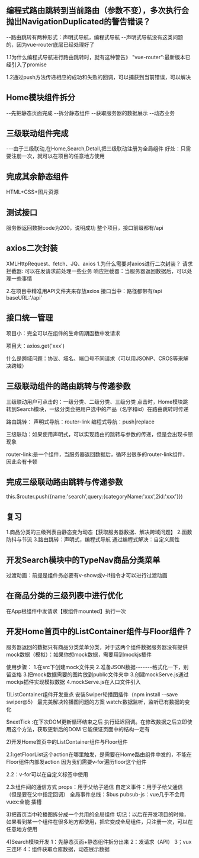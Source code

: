 ## 编程式路由跳转到当前路由（参数不变），多次执行会抛出NavigationDuplicated的警告错误？ 
--路由跳转有两种形式：声明式导航，编程式导航
--声明式导航没有这类问题的，因为vue-router底层已经处理好了

1.1为什么编程式导航进行路由跳转时，就有这种警告》
"vue-router":最新版本已经引入了promise

1.2通过push方法传递相应的成功和失败的回调，可以捕获到当前错误，可以解决
## Home模块组件拆分
--先把静态页面完成
--拆分静态组件
--获取服务器的数据展示
--动态业务

## 三级联动组件完成
---由于三级联动,在Home,Search,Detail,把三级联动注册为全局组件
好处：只需要注册一次，就可以在项目的任意地方使用

## 完成其余静态组件
HTML+CSS+图片资源

## 测试接口
服务器返回数据code为200，说明成功
整个项目，接口前缀都有/api

## axios二次封装
XMLHttpRequest、fetch、JQ、axios
1.为什么需要对axios进行二次封装？
    请求拦截器: 可以在发请求前处理一些业务
    响应拦截器：当服务器返回数据后，可以处理一些事情

2.在项目中精准用API文件夹来存放axios
接口当中：路径都带有/api
baseURL:'/api'


## 接口统一管理
项目小：完全可以在组件的生命周期函数中发请求

项目大：axios.get('xxx')

什么是跨域问题：协议、域名、端口号不同请求（可以用JSONP、CROS等来解决跨域）

## 三级联动组件的路由跳转与传递参数
三级联动用户可点击的：一级分类、二级分类、三级分类
点击时，Home模块跳转到Search模块，一级分类会把用户选中的产品（名字和id）在路由跳转时传递

路由跳转：
声明式导航：router-link
编程式导航：push|replace

三级联动：如果使用声明式，可以实现路由的跳转与参数的传递，但是会出现卡顿现象

router-link:是一个组件，当服务器返回数据后，循环出很多的router-link组件，因此会有卡顿

## 完成三级联动路由跳转与传递参数
this.$router.push({name:'search',query:{categoryName:'xxx',2id:'xxx'}})

## 复习
1.商品分类的三级列表由静态变为动态【获取服务器数据、解决跨域问题】
2.函数防抖与节流
3.路由跳转：声明式，编程式导航
通过编程式解决：自定义属性

## 开发Search模块中的TypeNav商品分类菜单
过渡动画：前提是组件务必要有v-show或v-if指令才可以进行过渡动画

## 在商品分类的三级列表中进行优化
在App根组件中发请求【根组件mounted】执行一次

## 开发Home首页中的ListContainer组件与Floor组件？
服务器返回的数据只有商品分类菜单分类，对于这两个组件数据服务器没有提供
mock数据（模拟）：如果你想mock数据，需要用到mockjs插件

使用步骤：
1.在src下创建mock文件夹
2.准备JSON数据-------格式化一下，别留空格
3.把mock数据需要的图片放到public文件夹中
3.创建mockServe.js通过mockjs插件实现模拟数据
4.mockServe.js在入口文件引入

1)ListContainer组件开发重点
安装Swiper轮播图插件（npm install --save swiper@5）
最完美解决轮播图问题的方案
watch:数据监听，监听已有数据的变化

$nextTick :在下次DOM更新循环结束之后 执行延迟回调。在修改数据之后立即使用这个方法，获取更新后的DOM
它能保证页面中的结构一定有

2)开发Home首页中的ListContainer组件与Floor组件

2.1:getFloorList这个action在哪里触发，是需要在Home路由组件中发的，不能在Floor组件内部发action
因为我们需要v-for遍历floor这个组件

2.2：v-for可以在自定义标签中使用

2.3:组件间的通信方式
props：用于父给子通信
自定义事件：用于子给父通信（但是要在父中指定回调）
全局事件总线：$bus
pubsub-js：vue几乎不会用
vuex:全能
插槽

3)把首页当中轮播图拆分成一个共用的全局组件
切记：以后在开发项目的时候，如果看到某一个组件在很多地方都使用，把它变成全局组件，只注册一次，可以在任意地方使用

4)Search模块开发
1：先静态页面+静态组件拆分出来
2：发请求（API）
3；vux三连环
4：组件获取仓库数据，动态展示数据
